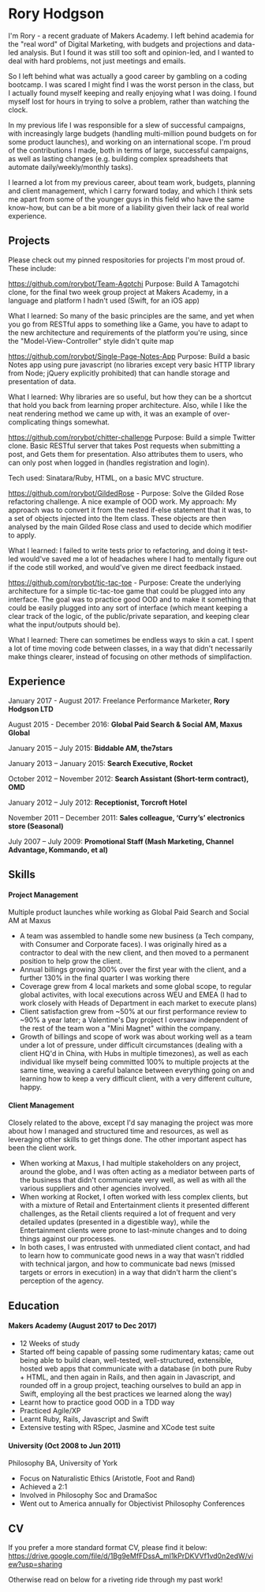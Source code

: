 # Rory Hodgson

I'm Rory - a recent graduate of Makers Academy. I left behind academia for the "real word" of Digital Marketing, with budgets and projections and data-led analysis. But I found it was still too soft and opinion-led, and I wanted to deal with hard problems, not just meetings and emails.

So I left behind what was actually a good career by gambling on a coding bootcamp. I was scared I might find I was the worst person in the class, but I actually found myself keeping and really enjoying what I was doing. I found myself lost for hours in trying to solve a problem, rather than watching the clock.

In my previous life I was responsible for a slew of successful campaigns, with increasingly large budgets (handling multi-million pound budgets on for some product launches), and working on an international scope. I'm proud of the contributions I made, both in terms of large, successful campaigns, as well as lasting changes (e.g. building complex spreadsheets that automate daily/weekly/monthly tasks).

I learned a lot from my previous career, about team work, budgets, planning and client management, which I carry forward today, and which I think sets me apart from some of the younger guys in this field who have the same know-how, but can be a bit more of a liability given their lack of real world experience.

## Projects

Please check out my pinned respositories for projects I'm most proud of. These include:

https://github.com/rorybot/Team-Agotchi
Purpose: Build A Tamagotchi clone, for the final two week group project at Makers Academy, in a language and platform I hadn't used (Swift, for an iOS app)

What I learned: So many of the basic principles are the same, and yet when you go from RESTful apps to something like a Game, you have to adapt to the new architecture and requirements of the platform you're using, since the "Model-View-Controller" style didn't quite map

https://github.com/rorybot/Single-Page-Notes-App 
Purpose: Build a basic Notes app using pure javascript (no libraries except very basic HTTP library from Node; jQuery explicitly prohibited) that can handle storage and presentation of data.

What I learned: Why libraries are so useful, but how they can be a shortcut that hold you back from learning proper architecture. Also, while I like the neat rendering method we came up with, it was an example of over-complicating things somewhat.

https://github.com/rorybot/chitter-challenge
Purpose: Build a simple Twitter clone. Basic RESTful server that takes Post requests when submitting a post, and Gets them for presentation. Also attributes them to users, who can only post when logged in (handles registration and login).

Tech used: Sinatara/Ruby, HTML, on a basic MVC structure.


https://github.com/rorybot/GildedRose - 
Purpose: Solve the Gilded Rose refactoring challenge. A nice example of OOD work. 
My approach: My approach was to convert it from the nested if-else statement that it was, to a set of objects injected into the Item class. These objects are then analysed by the main Gilded Rose class and used to decide which modifier to apply.

What I learned: I failed to write tests prior to refactoring, and doing it test-led would've saved me a lot of headaches where I had to mentally figure out if the code still worked, and would've given me direct feedback instaed.

https://github.com/rorybot/tic-tac-toe - 
Purpose: Create the underlying architecture for a simple tic-tac-toe game that could be plugged into any interface. The goal was to practice good OOD and to make it something that could be easily plugged into any sort of interface (which meant keeping a clear track of the logic, of the public/private separation, and keeping clear what the input/outputs should be).

What I learned: There can sometimes be endless ways to skin a cat. I spent a lot of time moving code between classes, in a way that didn't necessarily make things clearer, instead of focusing on other methods of simplifaction.

## Experience

January 2017 - August 2017: Freelance Performance Marketer, **Rory Hodgson LTD**

August 2015 - December 2016: **Global Paid Search & Social AM, Maxus Global**

January 2015 – July 2015: **Biddable AM, the7stars**

January 2013 – January 2015: **Search Executive, Rocket**

October 2012 – November 2012: **Search Assistant (Short-term contract), OMD**

January 2012 – July 2012: **Receptionist, Torcroft Hotel**

November 2011 – December 2011: **Sales colleague, ‘Curry’s’ electronics store (Seasonal)**

July 2007 – July 2009: **Promotional Staff (Mash Marketing, Channel Advantage, Kommando, et al)**

## Skills

#### Project Management

Multiple product launches while working as Global Paid Search and Social AM at Maxus

- A team was assembled to handle some new business (a Tech company, with Consumer and Corporate faces). I was originally hired as a contractor to deal with the new client, and then moved to a permanent position to help grow the client.
- Annual billings growing 300% over the first year with the client, and a further 130% in the final quarter I was working there
- Coverage grew from 4 local markets and some global scope, to regular global activites, with local executions across WEU and EMEA (I had to work closely with Heads of Department in each market to execute plans)
- Client satisfaction grew from ~50% at our first performance review to ~90% a year later; a Valentine's Day project I oversaw independent of the rest of the team won a "Mini Magnet" within the company.
- Growth of billings and scope of work was about working well as a team under a lot of pressure, under difficult circumstances (dealing with a client HQ'd in China, with Hubs in multiple timezones), as well as each individual like myself being committed 100% to multiple projects at the same time, weaving a careful balance between everything going on and learning how to keep a very difficult client, with a very different culture, happy.

#### Client Management

Closely related to the above, except I'd say managing the project was more about how I managed and structured time and resources, as well as leveraging other skills to get things done. The other important aspect has been the client work.

- When working at Maxus, I had multiple stakeholders on any project, around the globe, and I was often acting as a mediator between parts of the business that didn't communicate very well, as well as with all the various suppliers and other agencies involved.
- When working at Rocket, I often worked with less complex clients, but with a mixture of Retail and Entertainment clients it presented different challenges, as the Retail clients required a lot of frequent and very detailed updates (presented in a digestible way), while the Entertainment clients were prone to last-minute changes and to doing things against our processes.
- In both cases, I was entrusted with unmediated client contact, and had to learn how to communicate good news in a way that wasn't riddled with technical jargon, and how to communicate bad news (missed targets or errors in execution) in a way that didn't harm the client's perception of the agency.

## Education

#### Makers Academy (August 2017 to Dec 2017)

- 12 Weeks of study
- Started off being capable of passing some rudimentary katas; came out being able to build clean, well-tested, well-structured, extensible, hosted web apps that communicate with a database (in both pure Ruby + HTML, and then again in Rails, and then again in Javascript, and rounded off in a group project, teaching ourselves to build an app in Swift, employing all the best practices we learned along the way)
- Learnt how to practice good OOD in a TDD way
- Practiced Agile/XP
- Learnt Ruby, Rails, Javascript and Swift
- Extensive testing with RSpec, Jasmine and XCode test suite


#### University (Oct 2008 to Jun 2011)
Philosophy BA, University of York
- Focus on Naturalistic Ethics (Aristotle, Foot and Rand)
- Achieved a 2:1
- Involved in Philosophy Soc and DramaSoc
- Went out to America annually for Objectivist Philosophy Conferences

## CV
If you prefer a more standard format CV, please find it below:
https://drive.google.com/file/d/1Bg9eMfFDssA_ml1kPrDKVVf1vd0n2edW/view?usp=sharing

Otherwise read on below for a riveting ride through my past work!
